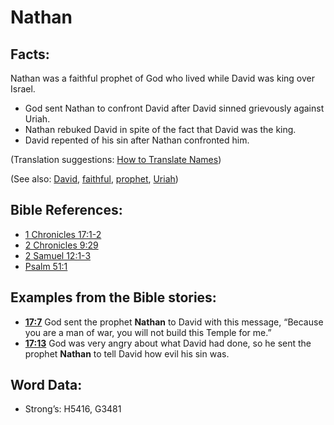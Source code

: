 # Nathan

## Facts:

Nathan was a faithful prophet of God who lived while David was king over Israel.

* God sent Nathan to confront David after David sinned grievously against Uriah.
* Nathan rebuked David in spite of the fact that David was the king.
* David repented of his sin after Nathan confronted him.

(Translation suggestions: [How to Translate Names](rc://en/ta/man/translate/translate-names))

(See also: [David](../names/david.md), [faithful](../kt/faithful.md), [prophet](../kt/prophet.md), [Uriah](../names/uriah.md))

## Bible References:

* [1 Chronicles 17:1-2](rc://en/tn/help/1ch/17/01)
* [2 Chronicles 9:29](rc://en/tn/help/2ch/09/29)
* [2 Samuel 12:1-3](rc://en/tn/help/2sa/12/01)
* [Psalm 51:1](rc://en/tn/help/psa/051/01)

## Examples from the Bible stories:

* __[17:7](rc://en/tn/help/obs/17/07)__ God sent the prophet __Nathan__ to David with this message, “Because you are a man of war, you will not build this Temple for me.”
* __[17:13](rc://en/tn/help/obs/17/13)__ God was very angry about what David had done, so he sent the prophet __Nathan__ to tell David how evil his sin was.

## Word Data:

* Strong’s: H5416, G3481
